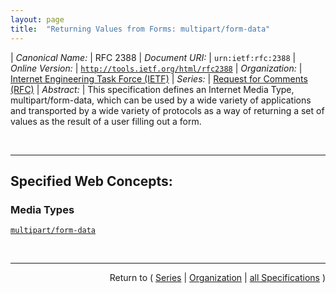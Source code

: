 ```yaml
---
layout: page
title:  "Returning Values from Forms: multipart/form-data"
---
```


| *Canonical Name:* | RFC 2388
| *Document URI:* | `urn:ietf:rfc:2388`
| *Online Version:* | [`http://tools.ietf.org/html/rfc2388`](http://tools.ietf.org/html/rfc2388)
| *Organization:* | [Internet Engineering Task Force (IETF)](..  "List of specification series by this organization")
| *Series:* | [Request for Comments (RFC)](.  "List of specifications in this series")
| *Abstract:* | This specification defines an Internet Media Type, multipart/form-data, which can be used by a wide variety of applications and transported by a wide variety of protocols as a way of returning a set of values as the result of a user filling out a form.

<br/>
<hr/>

## Specified Web Concepts:

### Media Types

[`multipart/form-data`](/concepts/media-type/multipart/form-data "The media-type multipart/form-data follows the rules of all multipart MIME data streams as outlined in RFC 2046. In forms, there are a series of fields to be supplied by the user who fills out the form. Each field has a name. Within a given form, the names are unique.")



<br/>
<hr/>

<p style="text-align: right">Return to ( <a href="./">Series</a> | <a href="../">Organization</a> | <a href="../../">all Specifications</a> )</p>